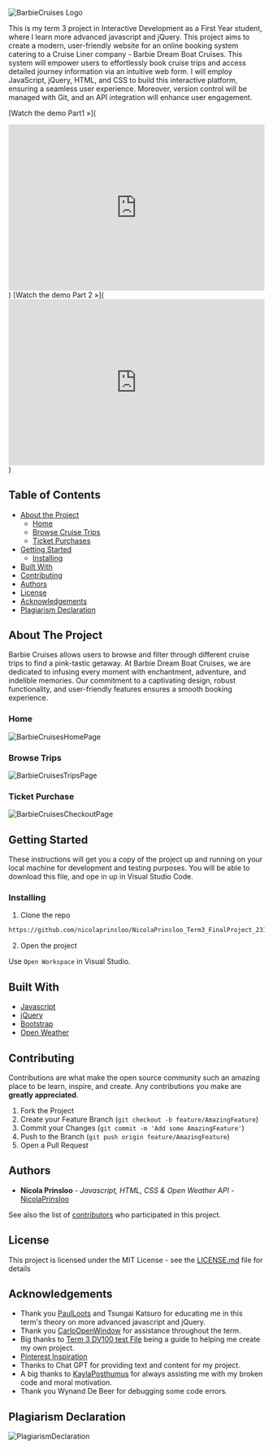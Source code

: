 
![BarbieCruises Logo](/assets/ReadMe%20Cover%20Pagepng.png)

This is my term 3 project in Interactive Development as a First Year student, where I learn more advanced javascript and jQuery. This project aims to create a modern, user-friendly website for an online booking system catering to a Cruise Liner company - Barbie Dream Boat Cruises. This system will empower users to effortlessly book cruise trips and access detailed journey information via an intuitive web form. I will employ JavaScript, jQuery, HTML, and CSS to build this interactive platform, ensuring a seamless user experience. Moreover, version control will be managed with Git, and an API integration will enhance user engagement.

[Watch the demo Part1 »](<div style="position: relative; padding-bottom: 64.86486486486486%; height: 0;"><iframe src="https://www.loom.com/embed/881dab4581154209a61cddc728f44a18?sid=42e3c832-9f77-4b90-93f3-d0e3c57627fe" frameborder="0" webkitallowfullscreen mozallowfullscreen allowfullscreen style="position: absolute; top: 0; left: 0; width: 100%; height: 100%;"></iframe></div>)
[Watch the demo Part 2 »](<div style="position: relative; padding-bottom: 64.86486486486486%; height: 0;"><iframe src="https://www.loom.com/embed/f3a798596d294d82b8cb49e4d70b8d1f?sid=96bc02b6-7fbd-48f2-821b-75a6c95b5545" frameborder="0" webkitallowfullscreen mozallowfullscreen allowfullscreen style="position: absolute; top: 0; left: 0; width: 100%; height: 100%;"></iframe></div>)

## Table of Contents

* [About the Project](#about-the-project)
   * [Home](#home)
   * [Browse Cruise Trips](#browse-trips)
   * [Ticket Purchases](#purchase-ticket)
* [Getting Started](#getting-started)
  * [Installing](#installing)
* [Built With](#built-with)
* [Contributing](#contributing)
* [Authors](#authors)
* [License](#license)
* [Acknowledgements](#acknowledgements)
* [Plagiarism Declaration](#plagiarism-declaration)

## About The Project

Barbie Cruises allows users to browse and filter through different cruise trips to find a pink-tastic getaway. At Barbie Dream Boat Cruises, we are dedicated to infusing every moment with enchantment, adventure, and indelible memories. Our commitment to a captivating design, robust functionality, and user-friendly features ensures a smooth booking experience.

### Home

![BarbieCruisesHomePage](/assets/ReadMe%20Home%20Page%20Mockup.png)

### Browse Trips

![BarbieCruisesTripsPage](/assets/ReadMe%20Trips%20Page%20Mockup.png)

### Ticket Purchase

![BarbieCruisesCheckoutPage](/assets/ReadMe%20Checkout%20Page.png)

## Getting Started

These instructions will get you a copy of the project up and running on your local machine for development and testing purposes. You will be able to download this file, and ope in up in Visual Studio Code.

### Installing

1. Clone the repo
```sh
https://github.com/nicolaprinsloo/NicolaPrinsloo_Term3_FinalProject_231021.git
```
2. Open the project

Use `Open Workspace` in Visual Studio.

## Built With

* [Javascript](https://developer.mozilla.org/en-US/docs/Web/JavaScript)
* [jQuery](https://jquery.com/)
* [Bootstrap](https://getbootstrap.com/)
* [Open Weather](https://openweathermap.org/)

## Contributing

Contributions are what make the open source community such an amazing place to be learn, inspire, and create. Any contributions you make are **greatly appreciated**.

1. Fork the Project
2. Create your Feature Branch (`git checkout -b feature/AmazingFeature`)
3. Commit your Changes (`git commit -m 'Add some AmazingFeature'`)
4. Push to the Branch (`git push origin feature/AmazingFeature`)
5. Open a Pull Request

## Authors

* **Nicola Prinsloo** - *Javascript, HTML, CSS & Open Weather API* - [NicolaPrinsloo](https://github.com/nicolaprinsloo)

See also the list of [contributors](https://github.com/nicolaprinsloo/NicolaPrinsloo_Term3_FinalProject_231021/graphs/contributors) who participated in this project.

## License

This project is licensed under the MIT License - see the [LICENSE.md](LICENSE.md) file for details

## Acknowledgements

* Thank you [PaulLoots](https://github.com/PaulLoots) and Tsungai Katsuro for educating me in this term's theory on more advanced javascript and jQuery.
* Thank you [CarloOpenWindow](https://github.com/CarloOpenWindow) for assistance throughout the term.
* Big thanks to [Term 3 DV100 test File](https://github.com/paulowi/DV100-T3-Class-Project-Test/graphs/contributors) being a guide to helping me create my own project.
* [Pinterest Inspiration](https://github.com/paulowi/DV100-T3-Class-Project-Test/graphs/contributors)
* Thanks to Chat GPT for providing text and content for my project.
* A big thanks to [KaylaPosthumus](https://github.com/KaylaPosthumusOW) for always assisting me with my broken code and moral motivation.
* Thank you Wynand De Beer for debugging some code errors.

 ## Plagiarism Declaration

 ![PlagiarismDeclaration](/assets/ReadMe_Plagiarism%20Declaration_NicolaPrinsloo.png)
